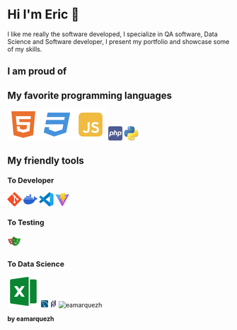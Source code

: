 # Hi I'm Eric 👋
I like me really the software developed, I specialize in QA software, Data Science and Software developer, I present my portfolio and showcase some of my skills.

## I am proud of 

## My favorite programming languages
![html](html5-fill.svg)
![css](css3-fill.svg)
![js](javascript-fill.svg)
![js](php.png)
![js](python.png)

## My friendly tools
### To Developer 
![git](git.png)
![docker](docker.png)
![vscode](vscode.png)
![vite](vite.jpg)
### To Testing
![playwriting](playwriting.png)
### To Data Science
![excel](excel.svg)
![mysql](mysql.png)
![pandas](pandas.png)
![eamarquezh](https://robohash.org/eamarquezh)

**by eamarquezh**
